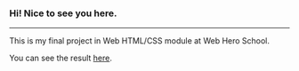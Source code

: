 ### Hi! Nice to see you here.
___

This is my final project in Web HTML/CSS module at Web Hero School.

You can see the result [here](https://github.com/aaanastasiia/tesla-project).